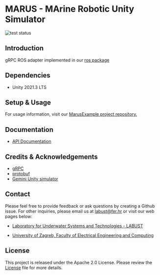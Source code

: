 # MARUS - MArine Robotic Unity Simulator

![test status](https://github.com/labust/LabustSim/actions/workflows/run_tests.yml/badge.svg?branch=dev)


## Introduction

gRPC ROS adapter implemented in our [ros package](https://github.com/MARUSimulator/grpc_ros_adapter)

## Dependencies

* Unity 2021.3 LTS


## Setup & Usage

For usage information, visit our [MarusExample project repository.](https://github.com/MARUSimulator/marus-example)


## Documentation
* [API Documentation]()

## Credits & Acknowledgements


* [gRPC](https://github.com/grpc/grpc)
* [protobuf](https://github.com/protocolbuffers/protobuf)
* [Gemini Unity simulator](https://github.com/Gemini-team/Gemini)


## Contact
Please feel free to provide feedback or ask questions by creating a Github issue. For other inquiries, please email us at labust@fer.hr or visit our web pages below:
* [Laboratory for Underwater Systems and Technologies - LABUST](https://labust.fer.hr/)

* [University of Zagreb, Faculty of Electrical Engineering and Computing](https://www.fer.unizg.hr/en)

## License
This project is released under the Apache 2.0 License. Please review the [License](https://github.com/MARUSimulator/marus-core/blob/dev/LICENSE) file for more details.